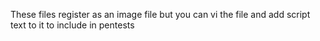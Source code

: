 These files register as an image file but you can vi the file and add script
text to it to include in pentests

